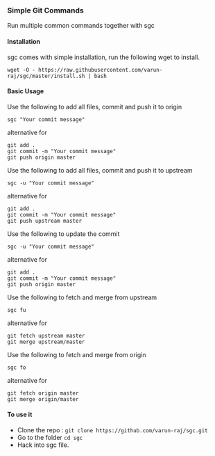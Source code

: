 ### Simple Git Commands
Run multiple common commands together with sgc

#### Installation

sgc comes with simple installation, run the following wget to install.

```
wget -O - https://raw.githubusercontent.com/varun-raj/sgc/master/install.sh | bash
```

#### Basic Usage

Use the following to add all files, commit and push it to origin

```
sgc "Your commit message"
```


alternative for 


```
git add .
git commit -m "Your commit message"
git push origin master
```
Use the following to add all files, commit and push it to upstream

```
sgc -u "Your commit message"
```


alternative for 

```
git add .
git commit -m "Your commit message"
git push upstream master
```

Use the following to update the commit

```
sgc -u "Your commit message"
```

alternative for 

```
git add .
git commit -m "Your commit message"
git push origin master
```
Use the following to fetch and merge from upstream

```
sgc fu
```


alternative for 

```
git fetch upstream master
git merge upstream/master
```

Use the following to fetch and merge from origin

```
sgc fo
```

alternative for 

```
git fetch origin master
git merge origin/master
```

#### To use it

* Clone the repo : `git clone https://github.com/varun-raj/sgc.git`
* Go to the folder `cd sgc`
* Hack into sgc file.